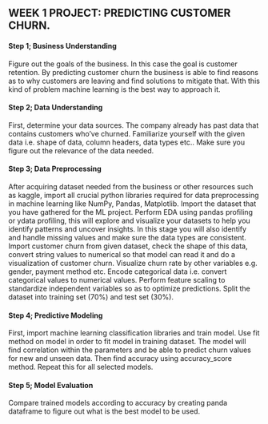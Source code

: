 ## WEEK 1 PROJECT: PREDICTING CUSTOMER CHURN.
#### Step 1; Business Understanding
Figure out the goals of the business. In this case the goal is customer retention. By predicting customer churn the business is able to find reasons as to why customers are leaving and find solutions to mitigate that. With this kind of problem machine learning is the best way to approach it.
#### Step 2; Data Understanding
First, determine your data sources. The company already has past data that contains customers who’ve churned. Familiarize yourself with the given data i.e. shape of data, column headers, data types etc.. Make sure you figure out the relevance of the data needed. 
#### Step 3; Data Preprocessing
After acquiring dataset needed from the business or other resources such as kaggle, import all crucial python libraries required for data preprocessing in machine learning like NumPy, Pandas, Matplotlib. Import the dataset that you have gathered for the ML project. Perform EDA using pandas profiling or ydata profiling, this will explore and visualize your datasets to help you identify patterns and uncover insights. In this stage you will also identify and handle missing values and make sure the data types are consistent. Import customer churn from given dataset, check the shape of this data, convert string values to numerical so that model can read it and do a visualization of customer churn. Visualize churn rate by other variables e.g. gender, payment method etc. Encode categorical data i.e. convert categorical values to numerical values. Perform feature scaling to standardize independent variables so as to optimize predictions. Split the dataset into training set (70%) and test set (30%). 
#### Step 4; Predictive Modeling
First, import machine learning classification libraries and train model. Use fit method on model in order to fit model in training dataset. The model will find correlation within the parameters and be able to predict churn values for new and unseen data. Then find accuracy using accuracy_score method. Repeat this for all selected models.
#### Step 5; Model Evaluation
Compare trained models according to accuracy by creating panda dataframe to figure out what is the best model to be used. 
